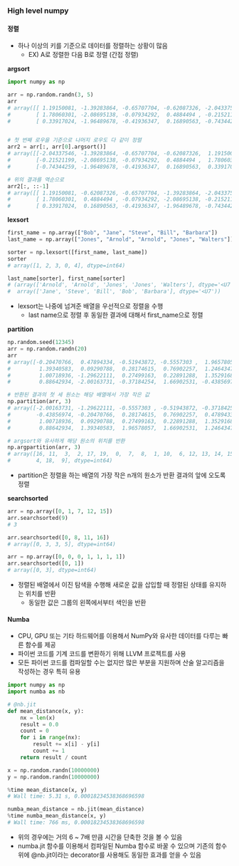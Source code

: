 ### High level numpy

#### 정렬

- 하나 이상의 키를 기준으로 데이터를 정렬하는 상황이 많음 
  - EX) A로 정렬한 다음 B로 정렬 (간접 정렬)

**argsort**

```python
import numpy as np

arr = np.random.randn(3, 5)
arr
# array([[ 1.19150081, -1.39283864, -0.65707704, -0.62087326, -2.04337546],
#        [ 1.78060301, -2.08695138, -0.07934292,  0.4884494 , -0.21521199],
#        [ 0.33917024, -1.96489678, -0.41936347,  0.16890563, -0.74344259]])


# 첫 번째 로우을 기준으로 나머지 로우도 다 같이 정렬
arr2 = arr[:, arr[0].argsort()]
# array([[-2.04337546, -1.39283864, -0.65707704, -0.62087326,  1.19150081],
#        [-0.21521199, -2.08695138, -0.07934292,  0.4884494 ,  1.78060301],
#        [-0.74344259, -1.96489678, -0.41936347,  0.16890563,  0.33917024]])

# 위의 결과를 역순으로 
arr2[:, ::-1]
# array([[ 1.19150081, -0.62087326, -0.65707704, -1.39283864, -2.04337546],
#        [ 1.78060301,  0.4884494 , -0.07934292, -2.08695138, -0.21521199],
#        [ 0.33917024,  0.16890563, -0.41936347, -1.96489678, -0.74344259]])
```

**lexsort**

```python
first_name = np.array(["Bob", "Jane", "Steve", "Bill", "Barbara"])
last_name = np.array(["Jones", "Arnold", "Arnold", "Jones", "Walters"])

sorter = np.lexsort([first_name, last_name])
sorter
# array([1, 2, 3, 0, 4], dtype=int64)

last_name[sorter], first_name[sorter]
# (array(['Arnold', 'Arnold', 'Jones', 'Jones', 'Walters'], dtype='<U7'),
#  array(['Jane', 'Steve', 'Bill', 'Bob', 'Barbara'], dtype='<U7'))
```

- lexsort는 나중에 넘겨준 배열을 우선적으로 정렬을 수행
  - last name으로 정렬 후 동일한 결과에 대해서 first_name으로 정렬

**partition**

```python
np.random.seed(12345)
arr = np.random.randn(20)
arr
# array([-0.20470766,  0.47894334, -0.51943872, -0.5557303 ,  1.96578057,
#         1.39340583,  0.09290788,  0.28174615,  0.76902257,  1.24643474,
#         1.00718936, -1.29622111,  0.27499163,  0.22891288,  1.35291684,
#         0.88642934, -2.00163731, -0.37184254,  1.66902531, -0.43856974])

# 반환된 결과의 첫 세 원소는 해당 배열에서 가장 작은 값
np.partition(arr, 3)
# array([-2.00163731, -1.29622111, -0.5557303 , -0.51943872, -0.37184254,
#        -0.43856974, -0.20470766,  0.28174615,  0.76902257,  0.47894334,
#         1.00718936,  0.09290788,  0.27499163,  0.22891288,  1.35291684,
#         0.88642934,  1.39340583,  1.96578057,  1.66902531,  1.24643474])

# argsort와 유사하게 해당 원소의 위치를 반환
np.argpartition(arr, 3)
# array([16, 11,  3,  2, 17, 19,  0,  7,  8,  1, 10,  6, 12, 13, 14, 15,  5,
#        4, 18,  9], dtype=int64)
```

- partition은 정렬을 하는 배열의 가장 작은 n개의 원소가 반환 결과의 앞에 오도록 정렬

**searchsorted**

```python
arr = np.array([0, 1, 7, 12, 15])
arr.searchsorted(9)
# 3

arr.searchsorted([0, 8, 11, 16])
# array([0, 3, 3, 5], dtype=int64)

arr = np.array([0, 0, 0, 1, 1, 1, 1])
arr.searchsorted([0, 1])
# array([0, 3], dtype=int64)
```

- 정렬된 배열에서 이진 탐색을 수행해 새로운 값을 삽입할 때 정렬된 상태를 유지하는 위치를 반환
  - 동일한 값은 그룹의 왼쪽에서부터 색인을 반환



#### Numba

- CPU, GPU 또는 기타 하드웨어를 이용해서 NumPy와 유사한 데이터를 다루는 빠른 함수를 제공
- 파이썬 코드를 기계 코드를 변환하기 위해 LLVM 프로젝트를 사용
- 모든 파이썬 코드를 컴파일할 수는 없지만 많은 부분을 지원하며 산술 알고리즘을 작성하는 경우 특히 유용

```python
import numpy as np
import numba as nb

# @nb.jit
def mean_distance(x, y):
    nx = len(x)
    result = 0.0
    count = 0
    for i in range(nx):
        result += x[i] - y[i]
        count += 1
    return result / count

x = np.random.randn(10000000)
y = np.random.randn(10000000)

%time mean_distance(x, y)
# Wall time: 5.31 s, 0.00018234538368696598

numba_mean_distance = nb.jit(mean_distance)
%time numba_mean_distance(x, y)
# Wall time: 766 ms, 0.00018234538368696598
```

- 위의 경우에는 거의 6 ~ 7배 만큼 시간을 단축한 것을 볼 수 있음
- numba.jit 함수를 이용해서 컴파일된 Numba 함수로 바꿀 수 있으며 기존의 함수위에 @nb.jit이라는 decorator를 사용해도 동일한 효과를 얻을 수 있음